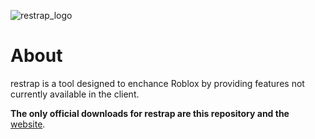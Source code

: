 ![restrap_logo](https://github.com/user-attachments/assets/5f9291a5-f801-4a77-bc5e-cb65435f9245)

# About

restrap is a tool designed to enchance Roblox by providing features not currently available in the client.

**The only official downloads for restrap are this repository and the** [website](https://sites.google.com/view/restrap-roblox).

